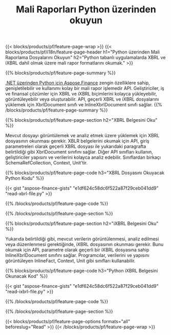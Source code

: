 ﻿---
title: Mali Raporları Python üzerinden okuyun
url: /tr/python-net/read/
description:  XBRL ve iXBRL dosyalarındaki mali raporları Python kitaplığı aracılığıyla okumak için Python kodu.
---
{{< blocks/products/pf/feature-page-wrap >}}
{{< blocks/products/pf/i18n/feature-page-header h1="Python üzerinden Mali Raporlama Dosyalarını Okuyun" h2="Python tabanlı uygulamalarda XBRL ve iXBRL dahil olmak üzere mali rapor formatlarını okumak." >}}

{{% blocks/products/pf/feature-page-summary %}}

[.NET üzerinden Python için Aspose.Finance](https://products.aspose.com/finance/python-net/) zengin özelliklere sahip, genişletilebilir ve kullanımı kolay bir mali rapor işlemedir API. Geliştiriciler, iş ve finansal çözümler için XBRL ve iXBRL biçimlerini kolayca yükleyebilir, görüntüleyebilir veya oluşturabilir. API, geçerli XBRL ve iXBRL dosyalarını yüklemek için XbrlDocument sınıfı ve InlineXbrlDocument sınıfı sağlar.
{{% /blocks/products/pf/feature-page-summary %}}

{{% blocks/products/pf/feature-page-section h2="XBRL Belgesini Oku" %}}

Mevcut dosyayı görüntülemek ve analiz etmek üzere yüklemek için XBRL dosyasının okunması gerekir. XBLR belgelerini okumak için API, giriş parametreleri olarak geçerli XBRL dosyası ile yukarıdaki paragrafta belirtildiği gibi XbrlDocument sınıfını sağlar. Diğer API sınıfları kullanın, geliştiriciler yapısını ve verilerini kolayca analiz edebilir. Sınıflardan birkaçı SchemaRefCollection, Context, Unit'tir.

{{% blocks/products/pf/feature-page-code h3="XBRL Dosyasını Okuyacak Python Kodu" %}}

{{< gist "aspose-finance-gists" "e1df624c58dc6f522a87f29ceb041dd9" "read-xbrl-file.py" >}} 

{{% /blocks/products/pf/feature-page-code %}}

{{% /blocks/products/pf/feature-page-section %}}

{{% blocks/products/pf/feature-page-section h2="iXBRL Belgesini Oku" %}}

Yukarıda belirtildiği gibi, mevcut verilerin görüntülenmesi, analiz edilmesi veya düzenlenmesi gerektiğinde, iXBRL dosyasının okunması gerekir. Bunu okumak için API, parametre olarak geçerli bir iXBRL dosyasına sahip InlineXbrlDocument sınıfını sağlar. Programcılar, verilerini ve yapısını görüntüleyen InlineFact, Context, Unit gibi sınıfları kullanabilir. 

{{% blocks/products/pf/feature-page-code h3="Python iXBRL Belgesini Okunacak Kod" %}}

{{< gist "aspose-finance-gists" "e1df624c58dc6f522a87f29ceb041dd9" "read-ixbrl-file.py" >}}

{{% /blocks/products/pf/feature-page-code %}}

{{% /blocks/products/pf/feature-page-section %}}

{{< blocks/products/pf/feature-page-options formats="all" beforeslug="Read" >}}
{{< /blocks/products/pf/feature-page-wrap >}}